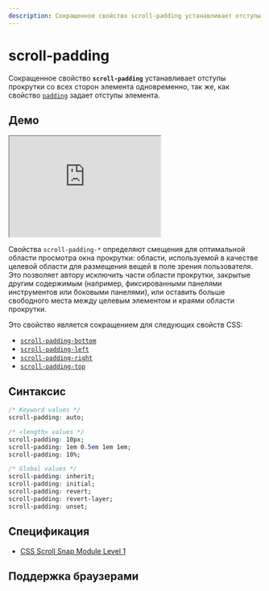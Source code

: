```yaml
---
description: Сокращенное свойство scroll-padding устанавливает отступы прокрутки со всех сторон элемента одновременно, так же, как свойство padding задает отступы элемента.
---
```


# scroll-padding

Сокращенное свойство **`scroll-padding`** устанавливает отступы прокрутки со всех сторон элемента одновременно, так же, как свойство [`padding`](padding.md) задает отступы элемента.

## Демо

<iframe class="interactive is-default-height" height="200" src="https://interactive-examples.mdn.mozilla.net/pages/css/scroll-padding.html" title="MDN Web Docs Interactive Example" loading="lazy" data-readystate="complete"></iframe>

Свойства `scroll-padding-*` определяют смещения для оптимальной области просмотра окна прокрутки: области, используемой в качестве целевой области для размещения вещей в поле зрения пользователя. Это позволяет автору исключить части области прокрутки, закрытые другим содержимым (например, фиксированными панелями инструментов или боковыми панелями), или оставить больше свободного места между целевым элементом и краями области прокрутки.

Это свойство является сокращением для следующих свойств CSS:

- [`scroll-padding-bottom`](scroll-padding-bottom.md)
- [`scroll-padding-left`](scroll-padding-left.md)
- [`scroll-padding-right`](scroll-padding-right.md)
- [`scroll-padding-top`](scroll-padding-top.md)

## Синтаксис

```css
/* Keyword values */
scroll-padding: auto;

/* <length> values */
scroll-padding: 10px;
scroll-padding: 1em 0.5em 1em 1em;
scroll-padding: 10%;

/* Global values */
scroll-padding: inherit;
scroll-padding: initial;
scroll-padding: revert;
scroll-padding: revert-layer;
scroll-padding: unset;
```

## Спецификация

- [CSS Scroll Snap Module Level 1](https://w3c.github.io/csswg-drafts/css-scroll-snap/#scroll-padding)

## Поддержка браузерами

<p class="ciu_embed" data-feature="mdn-css__properties__scroll-padding" data-periods="future_1,current,past_1,past_2" data-accessible-colours="false"></p>
